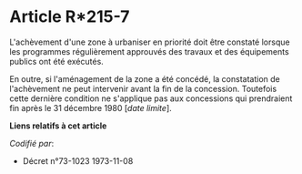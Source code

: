 # Article R*215-7

L'achèvement d'une zone à urbaniser en priorité doit être constaté lorsque les programmes régulièrement approuvés des travaux
et des équipements publics ont été exécutés.

En outre, si l'aménagement de la zone a été concédé, la constatation de l'achèvement ne peut intervenir avant la fin de la
concession. Toutefois cette dernière condition ne s'applique pas aux concessions qui prendraient fin après le 31 décembre
1980 [*date limite*].

**Liens relatifs à cet article**

_Codifié par_:

  - Décret n°73-1023 1973-11-08
